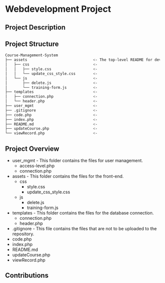 # Webdevelopment Project

## Project Description


## Project Structure
```bash
Course-Management-System
├── assets                              <- The top-level README for developers/collaborators using this project.
│   ├── css                             <-
│   │   ├── style.css                   <-
│   │   └── update_css_style.css        <-
│   └── js                              <-
│       ├── delete.js                   <-
│       └── training-form.js            <-
├── templates                           <-
│   ├── connection.php                  <-
│   └── header.php                      <-
├── user_mgmt                           <-
├── .gitignore                          <-
├── code.php                            <-
├── index.php                           <-
├── README.md                           <-
├── updateCourse.php                    <-
└── viewRecord.php                      <-
```

## Project Overview

- user_mgmt                 - This folder contains the files for user management.
    - access-level.php
    - connection.php
- assets                    - This folder contains the files for the front-end.
    - css
        - style.css
        - update_css_style.css
    - js
        - delete.js
        - training-form.js
- templates                 - This folder contains the files for the database connection.
    - connection.php
    - header.php
- .gitignore                - This file contains the files that are not to be uploaded to the repository.
- code.php
- index.php
- README.md
- updateCourse.php
- viewRecord.php

## Contributions


